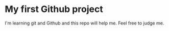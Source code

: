 # My first Github project
I'm learning git and Github and this repo will help me. Feel free to judge me. 
